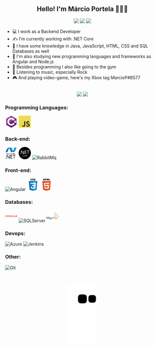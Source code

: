 <h2 align="center">Hello! I'm Márcio Portela 👋😊🚀</h2>
<div style="display: inline_block" align="center">
  <a href = "mailto:marcio.portela@fatec.sp.gov.br"><img src="https://img.shields.io/badge/Outlook-0078D4?style=for-the-badge&logo=microsoft-outlook&logoColor=white" target="_blank"></a>
  <a href = "mailto:m.spmarcio2@gmail.com"><img src="https://img.shields.io/badge/Gmail-D14836?style=for-the-badge&logo=gmail&logoColor=white" target="_blank"></a>
  <a href="https://linkedin.com/in/marcio-santana-portela/" target="_blank"><img src="https://img.shields.io/badge/LinkedIn-0077B5?style=for-the-badge&logo=linkedin&logoColor=white" target="_blank"></a><br>
</div>
<div align="left">
  <ul>
    <li>💻 I work as a Backend Developer</li>
    <li>✍️ I'm currently working with .NET Core</li>
    <li>🔧 I have some knowledge in Java, JavaScript, HTML, CSS and SQL Databases as well</li>
    <li>📒 I'm also studying new programming languages and frameworks as Angular and Node.js</li>
    <li>💪 Besides programming I also like going to the gym</li>
    <li>🎸 Listening to music, especially Rock</li>
    <li>🎮 And playing video-game, here's my Xbox tag MarcioP#8577</li>
  </ul>
</div>
<div align="center"><br>
  <img height="180em" src="https://github-readme-stats.vercel.app/api?username=MarcioPortela&show_icons=true&theme=dark&include_all_commits=true&count_private=true"/>
  <img height="180em" src="https://github-readme-stats.vercel.app/api/top-langs/?username=MarcioPortela&layout=compact&langs_count=7&theme=dark"/>
</div>
<h3 align="left">Programming Languages:</h3>
<p>
  <img alt="CSharp" src="https://raw.githubusercontent.com/devicons/devicon/master/icons/csharp/csharp-original.svg" alt="csharp" width="40" height="40"/>
  <img alt="JavaScript" src="https://raw.githubusercontent.com/devicons/devicon/master/icons/javascript/javascript-original.svg" alt="javascript" width="40" height="40"/>
</p>
<h3 align="left">Back-end:</h3>
<p>
  <img alt="dotNet" src="https://raw.githubusercontent.com/devicons/devicon/master/icons/dot-net/dot-net-original-wordmark.svg" alt="dotnet" width="40" height="40"/>
  <img alt="dotNetCore" src="https://raw.githubusercontent.com/devicons/devicon/master/icons/dotnetcore/dotnetcore-plain.svg" height="40" width="40"/>
  <img alt="RabbitMq" src="https://www.vectorlogo.zone/logos/rabbitmq/rabbitmq-icon.svg" alt="rabbitMQ" width="40" height="40"/>
</p>
<h3 align="left">Front-end:</h3>
<p>
  <img alt="Angular" src="https://angular.io/assets/images/logos/angular/angular.svg" alt="angular" width="40" height="40"/>
  <img alt="CSS" src="https://raw.githubusercontent.com/devicons/devicon/master/icons/css3/css3-original-wordmark.svg" alt="css3" width="40" height="40"/>
  <img alt="HTML" src="https://raw.githubusercontent.com/devicons/devicon/master/icons/html5/html5-original-wordmark.svg" alt="html5" width="40" height="40"/>
</p>
<h3 align="left">Databases:</h3>
<p>
  <img alt="Oracle" src="https://raw.githubusercontent.com/devicons/devicon/master/icons/oracle/oracle-original.svg" alt="oracle" width="40" height="40"/>
  <img alt="SQLServer" src="https://www.svgrepo.com/show/303229/microsoft-sql-server-logo.svg" alt="mssql" width="40" height="40"/>
  <img alt="MySQL" src="https://raw.githubusercontent.com/devicons/devicon/master/icons/mysql/mysql-original-wordmark.svg" alt="mysql" width="40" height="40"/>
</p>
<h3 align="left">Devops:</h3>
<p>
  <img alt="Azure" src="https://www.vectorlogo.zone/logos/microsoft_azure/microsoft_azure-icon.svg" alt="azure" width="40" height="40"/>
  <img alt="Jenkins" src="https://www.vectorlogo.zone/logos/jenkins/jenkins-icon.svg" alt="jenkins" width="40" height="40"/>
</p>
<h3 align="left">Other:</h3>
<p>
  <img alt="Git" src="https://www.vectorlogo.zone/logos/git-scm/git-scm-icon.svg" alt="git" width="40" height="40"/>
 </p>
<br>
<div align="center">

  ![Snake animation](https://github.com/MarcioPortela/MarcioPortela/blob/output/github-contribution-grid-snake.svg)
 
</div>
